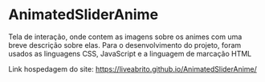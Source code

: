 # AnimatedSliderAnime
Tela de interação, onde contem as imagens sobre os animes com uma breve descrição sobre elas.
Para o desenvolvimento do projeto, foram usados as linguagens CSS, JavaScript e a linguagem de marcação HTML

Link hospedagem do site: https://liveabrito.github.io/AnimatedSliderAnime/
